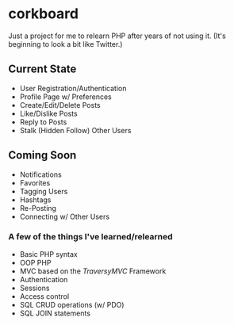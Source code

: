 # corkboard
Just a project for me to relearn PHP after years of not using it. (It's beginning to look a bit like Twitter.)

## Current State
* User Registration/Authentication
* Profile Page w/ Preferences
* Create/Edit/Delete Posts
* Like/Dislike Posts
* Reply to Posts
* Stalk (Hidden Follow) Other Users

## Coming Soon
* Notifications
* Favorites
* Tagging Users
* Hashtags
* Re-Posting
* Connecting w/ Other Users

### A few of the things I've learned/relearned
* Basic PHP syntax
* OOP PHP
* MVC based on the _TraversyMVC_ Framework
* Authentication
* Sessions
* Access control
* SQL CRUD operations (w/ PDO)
* SQL JOIN statements
